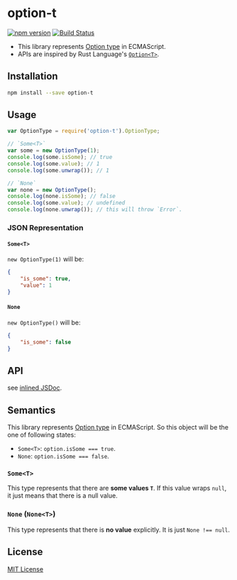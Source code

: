 # option-t

[![npm version](https://badge.fury.io/js/option-t.svg)](http://badge.fury.io/js/option-t)
[![Build Status](https://secure.travis-ci.org/saneyuki/option-t.js.svg?branch=master)](http://travis-ci.org/saneyuki/option-t.js)

* This library represents [Option type](http://en.wikipedia.org/wiki/Option_type) in ECMAScript.
* APIs are inspired by Rust Language's [`Option<T>`](https://doc.rust-lang.org/std/option/).


## Installation

```sh
npm install --save option-t
```

## Usage

```javascript
var OptionType = require('option-t').OptionType;

// `Some<T>`
var some = new OptionType(1);
console.log(some.isSome); // true
console.log(some.value); // 1
console.log(some.unwrap()); // 1

// `None`
var none = new OptionType();
console.log(none.isSome); // false
console.log(some.value); // undefined
console.log(none.unwrap()); // this will throw `Error`.
```

### JSON Representation

#### `Some<T>`

`new OptionType(1)` will be:

```json
{
    "is_some": true,
    "value": 1
}
```

#### `None`

`new OptionType()` will be:

```json
{
    "is_some": false
}
```

## API

see [inlined JSDoc](./src/OptionType.js).

## Semantics

This library represents [Option type](http://en.wikipedia.org/wiki/Option_type) in ECMAScript.
So this object will be the one of following states:

* `Some<T>`: `option.isSome === true`.
* `None`: `option.isSome === false`.


### `Some<T>`

This type represents that there are **some values `T`**.
If this value wraps `null`, it just means that there is a null value.


### `None` (`None<T>`)

This type represents that there is **no value** explicitly.
It is just `None !== null`.


## License

[MIT License](./LICENSE.MIT)
